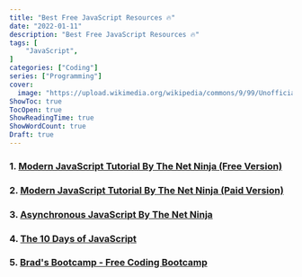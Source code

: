 ```yaml
---
title: "Best Free JavaScript Resources 🔥"
date: "2022-01-11"
description: "Best Free JavaScript Resources 🔥"
tags: [
    "JavaScript",
]
categories: ["Coding"]
series: ["Programming"]
cover:
  image: "https://upload.wikimedia.org/wikipedia/commons/9/99/Unofficial_JavaScript_logo_2.svg"
ShowToc: true
TocOpen: true
ShowReadingTime: true
ShowWordCount: true
Draft: true
---
```


### 1. [Modern JavaScript Tutorial By The Net Ninja (Free Version)](https://www.youtube.com/playlist?list=PL4cUxeGkcC9haFPT7J25Q9GRB_ZkFrQAc)

### 2. [Modern JavaScript Tutorial By The Net Ninja (Paid Version)](https://netninja.dev/p/modern-javascript-from-novice-to-ninja)

### 3. [Asynchronous JavaScript By The Net Ninja](https://www.youtube.com/playlist?list=PL4cUxeGkcC9jx2TTZk3IGWKSbtugYdrlu)

### 4. [The 10 Days of JavaScript](https://www.youtube.com/playlist?list=PLpcSpRrAaOaoIqHQddZOdbRrzr5dJtgSs)

### 5. [Brad's Bootcamp - Free Coding Bootcamp](https://youtube.com/playlist?list=PLpcSpRrAaOargYaCNYxZCiFIp9YTqEl-l)
